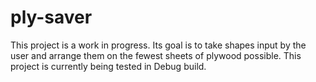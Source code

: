 # ply-saver
This project is a work in progress. Its goal is to take shapes input by the user and arrange them on the fewest sheets of plywood possible.
This project is currently being tested in Debug build.

